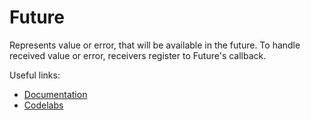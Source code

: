 # Future

Represents value or error, that will be available in the future. To handle received value or error, receivers register to Future's callback.

Useful links:
* [Documentation](https://api.dart.dev/stable/2.7.2/dart-async/Future-class.html)
* [Codelabs](https://dart.dev/codelabs/async-await)